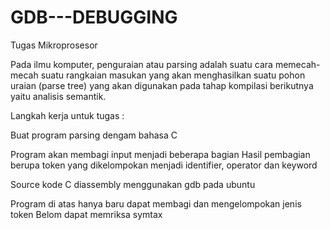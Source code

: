 # GDB---DEBUGGING
Tugas Mikroprosesor

Pada ilmu komputer, penguraian atau parsing adalah suatu cara memecah-mecah suatu rangkaian masukan
yang akan menghasilkan suatu pohon uraian (parse tree) yang akan digunakan pada tahap kompilasi berikutnya yaitu analisis semantik.

Langkah kerja untuk tugas :

Buat program parsing dengam bahasa C

Program akan membagi input menjadi beberapa bagian
Hasil pembagian berupa token yang dikelompokan menjadi identifier, operator dan keyword

Source kode C diassembly menggunakan gdb pada ubuntu 

Program di atas hanya baru dapat membagi dan mengelompokan jenis token
Belom dapat memriksa symtax
